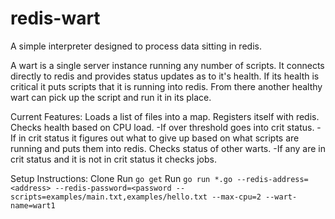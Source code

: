 # redis-wart
A simple interpreter designed to process data sitting in redis.

A wart is a single server instance running any number of scripts.  It connects directly to redis and
provides status updates as to it's health.  If its health is critical it puts scripts that it is running into redis.
From there another healthy wart can pick up the script and run it in its place.

Current Features:
Loads a list of files into a map.
Registers itself with redis.
Checks health based on CPU load.
  -If over threshold goes into crit status.
  -If in crit status it figures out what to give up based on what scripts are running and puts them into redis.
Checks status of other warts.
  -If any are in crit status and it is not in crit status it checks jobs.


  Setup Instructions:
  Clone
  Run `go get`
  Run `go run *.go --redis-address=<address> --redis-password=<password --scripts=examples/main.txt,examples/hello.txt --max-cpu=2 --wart-name=wart1`
